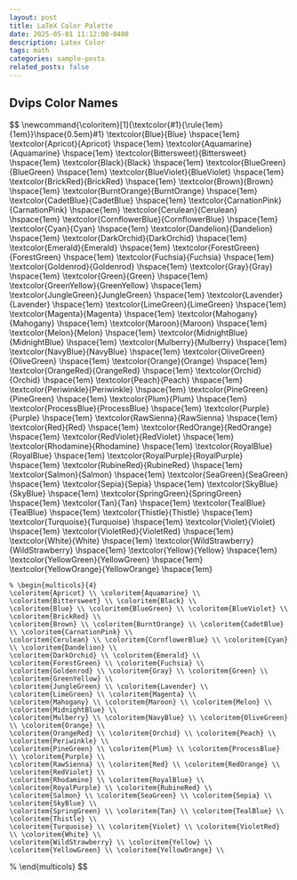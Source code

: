 ```yaml
---
layout: post
title: LaTeX Color Palette
date: 2025-05-01 11:12:00-0400
description: Latex Color
tags: math
categories: sample-posts
related_posts: false
---
```


## Dvips Color Names
$$
    \newcommand{\coloritem}[1]{\textcolor{#1}{\rule{1em}{1em}}\hspace{0.5em}#1}
    \textcolor{Blue}{Blue} \hspace{1em}
    \textcolor{Apricot}{Apricot} \hspace{1em}
    \textcolor{Aquamarine}{Aquamarine} \hspace{1em}
    \textcolor{Bittersweet}{Bittersweet} \hspace{1em}
    \textcolor{Black}{Black} \hspace{1em}
    \textcolor{BlueGreen}{BlueGreen} \hspace{1em}
    \textcolor{BlueViolet}{BlueViolet} \hspace{1em}
    \textcolor{BrickRed}{BrickRed} \hspace{1em}
    \textcolor{Brown}{Brown} \hspace{1em}
    \textcolor{BurntOrange}{BurntOrange} \hspace{1em}
    \textcolor{CadetBlue}{CadetBlue} \hspace{1em}
    \textcolor{CarnationPink}{CarnationPink} \hspace{1em}
    \textcolor{Cerulean}{Cerulean} \hspace{1em}
    \textcolor{CornflowerBlue}{CornflowerBlue} \hspace{1em}
    \textcolor{Cyan}{Cyan} \hspace{1em}
    \textcolor{Dandelion}{Dandelion} \hspace{1em}
    \textcolor{DarkOrchid}{DarkOrchid} \hspace{1em}
    \textcolor{Emerald}{Emerald} \hspace{1em}
    \textcolor{ForestGreen}{ForestGreen} \hspace{1em}
    \textcolor{Fuchsia}{Fuchsia} \hspace{1em}
    \textcolor{Goldenrod}{Goldenrod} \hspace{1em}
    \textcolor{Gray}{Gray} \hspace{1em}
    \textcolor{Green}{Green} \hspace{1em}
    \textcolor{GreenYellow}{GreenYellow} \hspace{1em}
    \textcolor{JungleGreen}{JungleGreen} \hspace{1em}
    \textcolor{Lavender}{Lavender} \hspace{1em}
    \textcolor{LimeGreen}{LimeGreen} \hspace{1em}
    \textcolor{Magenta}{Magenta} \hspace{1em}
    \textcolor{Mahogany}{Mahogany} \hspace{1em}
    \textcolor{Maroon}{Maroon} \hspace{1em}
    \textcolor{Melon}{Melon} \hspace{1em}
    \textcolor{MidnightBlue}{MidnightBlue} \hspace{1em}
    \textcolor{Mulberry}{Mulberry} \hspace{1em}
    \textcolor{NavyBlue}{NavyBlue} \hspace{1em}
    \textcolor{OliveGreen}{OliveGreen} \hspace{1em}
    \textcolor{Orange}{Orange} \hspace{1em}
    \textcolor{OrangeRed}{OrangeRed} \hspace{1em}
    \textcolor{Orchid}{Orchid} \hspace{1em}
    \textcolor{Peach}{Peach} \hspace{1em}
    \textcolor{Periwinkle}{Periwinkle} \hspace{1em}
    \textcolor{PineGreen}{PineGreen} \hspace{1em}
    \textcolor{Plum}{Plum} \hspace{1em}
    \textcolor{ProcessBlue}{ProcessBlue} \hspace{1em}
    \textcolor{Purple}{Purple} \hspace{1em}
    \textcolor{RawSienna}{RawSienna} \hspace{1em}
    \textcolor{Red}{Red} \hspace{1em}
    \textcolor{RedOrange}{RedOrange} \hspace{1em}
    \textcolor{RedViolet}{RedViolet} \hspace{1em}
    \textcolor{Rhodamine}{Rhodamine} \hspace{1em}
    \textcolor{RoyalBlue}{RoyalBlue} \hspace{1em}
    \textcolor{RoyalPurple}{RoyalPurple} \hspace{1em}
    \textcolor{RubineRed}{RubineRed} \hspace{1em}
    \textcolor{Salmon}{Salmon} \hspace{1em}
    \textcolor{SeaGreen}{SeaGreen} \hspace{1em}
    \textcolor{Sepia}{Sepia} \hspace{1em}
    \textcolor{SkyBlue}{SkyBlue} \hspace{1em}
    \textcolor{SpringGreen}{SpringGreen} \hspace{1em}
    \textcolor{Tan}{Tan} \hspace{1em}
    \textcolor{TealBlue}{TealBlue} \hspace{1em}
    \textcolor{Thistle}{Thistle} \hspace{1em}
    \textcolor{Turquoise}{Turquoise} \hspace{1em}
    \textcolor{Violet}{Violet} \hspace{1em}
    \textcolor{VioletRed}{VioletRed} \hspace{1em}
    \textcolor{White}{White} \hspace{1em}
    \textcolor{WildStrawberry}{WildStrawberry} \hspace{1em}
    \textcolor{Yellow}{Yellow} \hspace{1em}
    \textcolor{YellowGreen}{YellowGreen} \hspace{1em}
    \textcolor{YellowOrange}{YellowOrange} \hspace{1em}

    % \begin{multicols}{4}
    \coloritem{Apricot} \\ \coloritem{Aquamarine} \\ \coloritem{Bittersweet} \\ \coloritem{Black} \\
    \coloritem{Blue} \\ \coloritem{BlueGreen} \\ \coloritem{BlueViolet} \\ \coloritem{BrickRed} \\
    \coloritem{Brown} \\ \coloritem{BurntOrange} \\ \coloritem{CadetBlue} \\ \coloritem{CarnationPink} \\
    \coloritem{Cerulean} \\ \coloritem{CornflowerBlue} \\ \coloritem{Cyan} \\ \coloritem{Dandelion} \\
    \coloritem{DarkOrchid} \\ \coloritem{Emerald} \\ \coloritem{ForestGreen} \\ \coloritem{Fuchsia} \\
    \coloritem{Goldenrod} \\ \coloritem{Gray} \\ \coloritem{Green} \\ \coloritem{GreenYellow} \\
    \coloritem{JungleGreen} \\ \coloritem{Lavender} \\ \coloritem{LimeGreen} \\ \coloritem{Magenta} \\
    \coloritem{Mahogany} \\ \coloritem{Maroon} \\ \coloritem{Melon} \\ \coloritem{MidnightBlue} \\
    \coloritem{Mulberry} \\ \coloritem{NavyBlue} \\ \coloritem{OliveGreen} \\ \coloritem{Orange} \\
    \coloritem{OrangeRed} \\ \coloritem{Orchid} \\ \coloritem{Peach} \\ \coloritem{Periwinkle} \\
    \coloritem{PineGreen} \\ \coloritem{Plum} \\ \coloritem{ProcessBlue} \\ \coloritem{Purple} \\
    \coloritem{RawSienna} \\ \coloritem{Red} \\ \coloritem{RedOrange} \\ \coloritem{RedViolet} \\
    \coloritem{Rhodamine} \\ \coloritem{RoyalBlue} \\ \coloritem{RoyalPurple} \\ \coloritem{RubineRed} \\
    \coloritem{Salmon} \\ \coloritem{SeaGreen} \\ \coloritem{Sepia} \\ \coloritem{SkyBlue} \\
    \coloritem{SpringGreen} \\ \coloritem{Tan} \\ \coloritem{TealBlue} \\ \coloritem{Thistle} \\
    \coloritem{Turquoise} \\ \coloritem{Violet} \\ \coloritem{VioletRed} \\ \coloritem{White} \\
    \coloritem{WildStrawberry} \\ \coloritem{Yellow} \\ \coloritem{YellowGreen} \\ \coloritem{YellowOrange} \\
% \end{multicols}
$$
